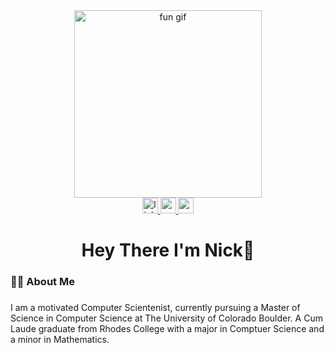 <div align="center">
  <img src="https://media.giphy.com/media/s8UHGqq9xqJmwZZtHn/giphy.gif?cid=ecf05e47lwnq0jn1w4yxv0efol7rk3bblf48qcw49gj4kz5r&ep=v1_gifs_search&rid=giphy.gif&ct=g" alt="fun gif" width="300" />
</div>

<div align="center">
  <a href="https://www.linkedin.com/in/nickolaus-jackoski-535241280/" target="_blank">
    <img src="https://img.shields.io/static/v1?message=LinkedIn&logo=linkedin&label=&color=0077B5&logoColor=white&labelColor=&style=for-the-badge" height="25" alt="linkedin logo"  />
  </a>
  <a href="https://github.com/Nickolaus-Jackoski/nickolaus-jackoski.github.io/raw/main/Nickolaus_Jackoski_Resume.pdf" target="_blank">
    <img src="https://img.shields.io/static/v1?message=Resume&logo=googledrive&label=&color=4285F4&logoColor=white&labelColor=&style=for-the-badge" height="25" alt="resume logo"  />
  </a>
  <a href="https://nickolaus-jackoski.github.io/" target="_blank">
    <img src="https://img.shields.io/static/v1?message=My%20Website&label=&color=4285F4&logoColor=white&labelColor=&style=for-the-badge" height="25" alt="my website logo"  />
  </a>
</div>

###

<h1 align="center">Hey There I'm Nick👋</h1>

###

<h3 align="left">👩‍💻  About Me</h3>

###

<p align="left">I am a motivated Computer Scientenist, currently pursuing a Master of Science in Computer Science at The University of Colorado Boulder. A Cum Laude graduate from Rhodes College with a major in Comptuer Science and a minor in Mathematics.</p>
